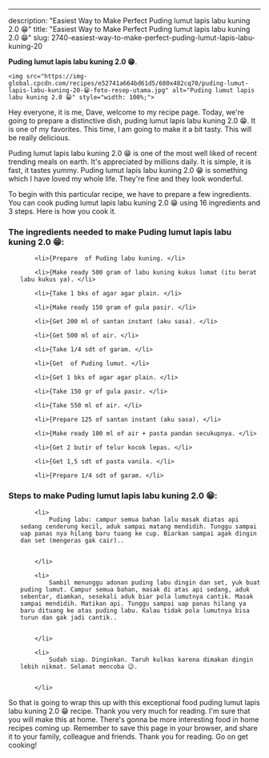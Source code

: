 ---
description: "Easiest Way to Make Perfect Puding lumut lapis labu kuning 2.0 😁"
title: "Easiest Way to Make Perfect Puding lumut lapis labu kuning 2.0 😁"
slug: 2740-easiest-way-to-make-perfect-puding-lumut-lapis-labu-kuning-20

<p>
	<strong>Puding lumut lapis labu kuning 2.0 😁</strong>. 
	
</p>
<p>
	
	<img src="https://img-global.cpcdn.com/recipes/e52741a664bd61d5/680x482cq70/puding-lumut-lapis-labu-kuning-20-😁-foto-resep-utama.jpg" alt="Puding lumut lapis labu kuning 2.0 😁" style="width: 100%;">
	
	
</p>
<p>
	Hey everyone, it is me, Dave, welcome to my recipe page. Today, we're going to prepare a distinctive dish, puding lumut lapis labu kuning 2.0 😁. It is one of my favorites. This time, I am going to make it a bit tasty. This will be really delicious.
</p>
	
<p>
	
</p>
<p>
	Puding lumut lapis labu kuning 2.0 😁 is one of the most well liked of recent trending meals on earth. It's appreciated by millions daily. It is simple, it is fast, it tastes yummy. Puding lumut lapis labu kuning 2.0 😁 is something which I have loved my whole life. They're fine and they look wonderful.
</p>

<p>
To begin with this particular recipe, we have to prepare a few ingredients. You can cook puding lumut lapis labu kuning 2.0 😁 using 16 ingredients and 3 steps. Here is how you cook it.
</p>

<h3>The ingredients needed to make Puding lumut lapis labu kuning 2.0 😁:</h3>

<ol>
	
		<li>{Prepare  of Puding labu kuning. </li>
	
		<li>{Make ready 500 gram of labu kuning kukus lumat (itu berat labu kukus ya). </li>
	
		<li>{Take 1 bks of agar agar plain. </li>
	
		<li>{Make ready 150 gram of gula pasir. </li>
	
		<li>{Get 200 ml of santan instant (aku sasa). </li>
	
		<li>{Get 500 ml of air. </li>
	
		<li>{Take 1/4 sdt of garam. </li>
	
		<li>{Get  of Puding lumut. </li>
	
		<li>{Get 1 bks of agar agar plain. </li>
	
		<li>{Take 150 gr of gula pasir. </li>
	
		<li>{Take 550 ml of air. </li>
	
		<li>{Prepare 125 of santan instant (aku sasa). </li>
	
		<li>{Make ready 100 ml of air + pasta pandan secukupnya. </li>
	
		<li>{Get 2 butir of telur kocok lepas. </li>
	
		<li>{Get 1,5 sdt of pasta vanila. </li>
	
		<li>{Prepare 1/4 sdt of garam. </li>
	
</ol>
<p>
	
</p>

<h3>Steps to make Puding lumut lapis labu kuning 2.0 😁:</h3>

<ol>
	
		<li>
			Puding labu: campur semua bahan lalu masak diatas api sedang cenderung kecil, aduk sampai matang mendidih. Tunggu sampai uap panas nya hilang baru tuang ke cup. Biarkan sampai agak dingin dan set (mengeras gak cair)..
			
			
		</li>
	
		<li>
			Sambil menunggu adonan puding labu dingin dan set, yuk buat puding lumut. Campur semua bahan, masak di atas api sedang, aduk sebentar, diamkan, sesekali aduk biar pola lumutnya cantik. Masak sampai mendidih. Matikan api. Tunggu sampai uap panas hilang ya baru dituang ke atas puding labu. Kalau tidak pola lumutnya bisa turun dan gak jadi cantik..
			
			
		</li>
	
		<li>
			Sudah siap. Dinginkan. Taruh kulkas karena dimakan dingin lebih nikmat. Selamat mencoba 😉.
			
			
		</li>
	
</ol>

<p>
	
</p>

<p>
	So that is going to wrap this up with this exceptional food puding lumut lapis labu kuning 2.0 😁 recipe. Thank you very much for reading. I'm sure that you will make this at home. There's gonna be more interesting food in home recipes coming up. Remember to save this page in your browser, and share it to your family, colleague and friends. Thank you for reading. Go on get cooking!
</p>
